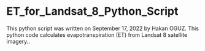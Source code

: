 # ET_for_Landsat_8_Python_Script
This python script was written on September 17, 2022 by Hakan OGUZ. This python code calculates evapotranspiration (ET) from Landsat 8 satellite imagery..